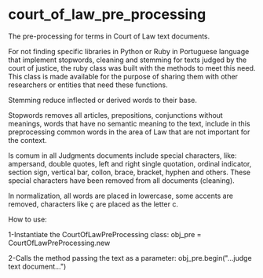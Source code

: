 # court_of_law_pre_processing
The pre-processing for terms in Court of Law text documents.

For not finding specific libraries in Python or Ruby in Portuguese language that implement stopwords, cleaning and stemming for texts judged by the court of justice, the ruby class was built with the methods to meet this need. This class is made available for the purpose of sharing them with other researchers or entities that need these functions.

Stemming reduce inflected or derived words to their base.

Stopwords removes all articles, prepositions, conjunctions without meanings, words that have no semantic meaning to the text, include in this preprocessing common words in the area of Law that are not important for the context.

Is comum in all Judgments documents include special characters, like: ampersand, double quotes, left and right single quotation, ordinal indicator, section sign, vertical bar, collon, brace, bracket, hyphen and others. These special characters have been removed from all documents (cleaning).

In normalization, all words are placed in lowercase, some accents are removed, characters like ç are placed as the letter c.



How to use:

1-Instantiate the CourtOfLawPreProcessing class:
obj_pre = CourtOfLawPreProcessing.new


2-Calls the method passing the text as a parameter:
obj_pre.begin("...judge text document...")

